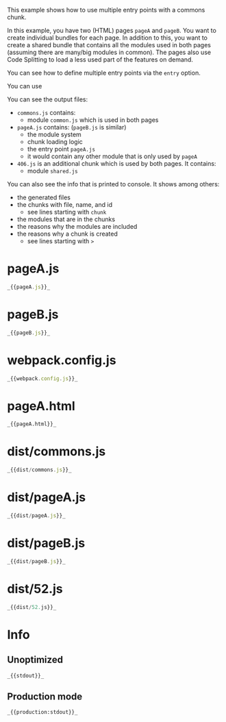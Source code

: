 This example shows how to use multiple entry points with a commons chunk.

In this example, you have two (HTML) pages `pageA` and `pageB`. You want to create individual bundles for each page. In addition to this, you want to create a shared bundle that contains all the modules used in both pages (assuming there are many/big modules in common). The pages also use Code Splitting to load a less used part of the features on demand.

You can see how to define multiple entry points via the `entry` option.

You can use

You can see the output files:

- `commons.js` contains:
  - module `common.js` which is used in both pages
- `pageA.js` contains: (`pageB.js` is similar)
  - the module system
  - chunk loading logic
  - the entry point `pageA.js`
  - it would contain any other module that is only used by `pageA`
- `406.js` is an additional chunk which is used by both pages. It contains:
  - module `shared.js`

You can also see the info that is printed to console. It shows among others:

- the generated files
- the chunks with file, name, and id
  - see lines starting with `chunk`
- the modules that are in the chunks
- the reasons why the modules are included
- the reasons why a chunk is created
  - see lines starting with `>`

# pageA.js

```javascript
_{{pageA.js}}_
```

# pageB.js

```javascript
_{{pageB.js}}_
```

# webpack.config.js

```javascript
_{{webpack.config.js}}_
```

# pageA.html

```html
_{{pageA.html}}_
```

# dist/commons.js

```javascript
_{{dist/commons.js}}_
```

# dist/pageA.js

```javascript
_{{dist/pageA.js}}_
```

# dist/pageB.js

```javascript
_{{dist/pageB.js}}_
```

# dist/52.js

```javascript
_{{dist/52.js}}_
```

# Info

## Unoptimized

```
_{{stdout}}_
```

## Production mode

```
_{{production:stdout}}_
```
